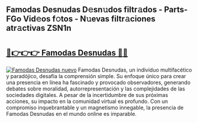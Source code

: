 ## Famodas Desnudas D𝚎sn𝚞dos filtr𝚊dos - Parts-FGo Vid𝚎os f𝚘tos - N𝚞evas filtr𝚊ciones atr𝚊ctivas ZSN1n

# <h2><a href="http://mbb7zwq.tromn.icu/?c=Famodas+Desnudas">🔗👉👉👉 Famodas Desnudas 🔗🔗</a></h2>

[![Famodas Desnudas nuevo](https://i.imgur.com/pEAQMta.gif)](http://mbb7zwq.tromn.icu/?c=Famodas+Desnudas)
Famodas Desnudas, un individuo multifacético y paradójico, desafía la comprensión simple. Su enfoque único para crear una presencia en línea ha fascinado y provocado observadores, generando debates sobre moralidad, autorrepresentación y las complejidades de las sociedades digitales. A pesar de la incertidumbre de sus próximas acciones, su impacto en la comunidad virtual es profundo. Con un compromiso inquebrantable y un magnetismo innegable, la presencia de Famodas Desnudas en el mundo online es imparable.
